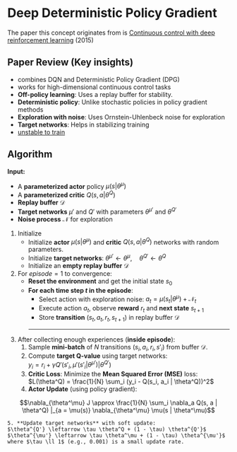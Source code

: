 # Deep Deterministic Policy Gradient
The paper this concept originates from is [Continuous control with deep reinforcement learning](https://arxiv.org/pdf/1509.02971) (2015)

## Paper Review (Key insights)
- combines DQN and Deterministic Policy Gradient (DPG)
- works for high-dimensional continuous control tasks
- **Off-policy learning**: Uses a replay buffer for stability.
- **Deterministic policy**: Unlike stochastic policies in policy gradient methods
- **Exploration with noise**: Uses Ornstein-Uhlenbeck noise for exploration
- **Target networks**: Helps in stabilizing training
- <ins>unstable to train</ins>

## Algorithm
**Input:**  
- A **parameterized actor** policy $\mu(s|\theta^{\mu})$
- A **parameterized critic** $Q(s, a | \theta^Q)$
- **Replay buffer** $\mathcal{D}$
- **Target networks** $\mu'$ and $Q'$ with parameters $\theta^{\mu'}$ and $\theta^{Q'}$
- **Noise process** $\mathcal{N}$ for exploration

1. Initialize
    - Initialize **actor** $\mu(s|\theta^\mu)$ and **critic** $Q(s, a | \theta^Q)$ networks with random parameters.
    - Initialize **target networks**: $\theta^{\mu'} \leftarrow \theta^{\mu}, \quad \theta^{Q'} \leftarrow \theta^{Q}$
    - Initialize an **empty replay buffer** $\mathcal{D}$
2. For $episode=1$ to convergence:
    - **Reset the environment** and get the initial state $s_0$
    - **For each time step $t$ in the episode**:
        - Select action with exploration noise: $a_t = \mu(s_t | \theta^\mu) + \mathcal{N}_t$
        - Execute action $a_t$, observe **reward** $r_t$ and **next state** $s_{t+1}$
        - Store **transition** $(s_t, a_t, r_t, s_{t+1})$ in replay buffer $\mathcal{D}$
        ---
3. After collecting enough experiences (**inside episode**):
    1. Sample **mini-batch** of $N$ transitions $(s_i, a_i, r_i, s'_i)$ from buffer $\mathcal{D}$.
    2. Compute **target Q-value** using target networks:  
    $y_i = r_i + \gamma Q'(s'_i, \mu'(s'_i | \theta^{\mu'}) | \theta^{Q'})$
    3. **Critic Loss**: Minimize the **Mean Squared Error (MSE)** loss:  
    $L(\theta^Q) = \frac{1}{N} \sum_i (y_i - Q(s_i, a_i | \theta^Q))^2$
    4. **Actor Update** (using policy gradient):  
```math
\nabla_{\theta^\mu} J \approx \frac{1}{N} \sum_i \nabla_a Q(s, a | \theta^Q) |_{a = \mu(s)} \nabla_{\theta^\mu} \mu(s | \theta^\mu)
```
    5. **Update target networks** with soft update:  
    $\theta^{Q'} \leftarrow \tau \theta^Q + (1 - \tau) \theta^{Q'}$  
    $\theta^{\mu'} \leftarrow \tau \theta^\mu + (1 - \tau) \theta^{\mu'}$  
    where $\tau \ll 1$ (e.g., 0.001) is a small update rate.
